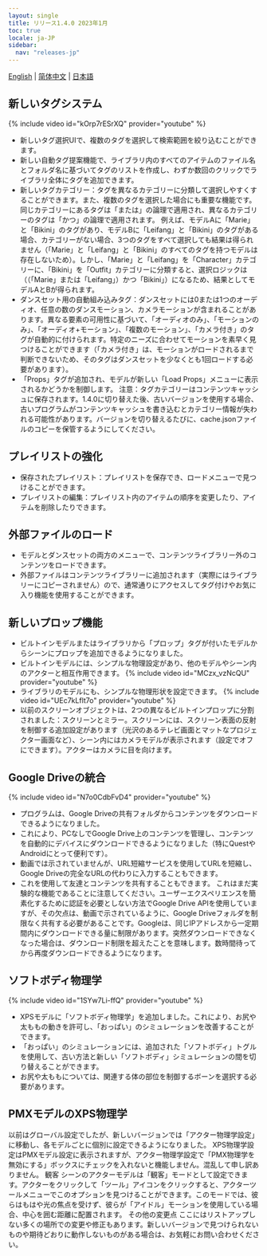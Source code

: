 ```yaml
---
layout: single
title: リリース1.4.0 2023年1月
toc: true
locale: ja-JP
sidebar:
  nav: "releases-jp"
---
```

[English](/dancexr/releases/1.4.0) | [简体中文](/zh/dancexr/releases/1.4.0) | [日本語](/jp/dancexr/releases/1.4.0)


## 新しいタグシステム
{% include video id="kOrp7rESrXQ" provider="youtube" %}
* 新しいタグ選択UIで、複数のタグを選択して検索範囲を絞り込むことができます。
* 新しい自動タグ提案機能で、ライブラリ内のすべてのアイテムのファイル名とフォルダ名に基づいてタグのリストを作成し、わずか数回のクリックでライブラリ全体にタグを追加できます。
* 新しいタグカテゴリー：タグを異なるカテゴリーに分類して選択しやすくすることができます。また、複数のタグを選択した場合にも重要な機能です。同じカテゴリーにあるタグは「または」の論理で適用され、異なるカテゴリーのタグは「かつ」の論理で適用されます。
例えば、モデルAに「Marie」と「Bikini」のタグがあり、モデルBに「Leifang」と「Bikini」のタグがある場合、カテゴリーがない場合、3つのタグをすべて選択しても結果は得られません（「Marie」と「Leifang」と「Bikini」のすべてのタグを持つモデルは存在しないため）。しかし、「Marie」と「Leifang」を「Character」カテゴリーに、「Bikini」を「Outfit」カテゴリーに分類すると、選択ロジックは（（「Marie」または「Leifang」）かつ「Bikini」）になるため、結果としてモデルAとBが得られます。
* ダンスセット用の自動組み込みタグ：ダンスセットには0または1つのオーディオ、任意の数のダンスモーション、カメラモーションが含まれることがあります。異なる要素の可用性に基づいて、「オーディオのみ」、「モーションのみ」、「オーディオ+モーション」、「複数のモーション」、「カメラ付き」のタグが自動的に付けられます。特定のニーズに合わせてモーションを素早く見つけることができます（「カメラ付き」は、モーションがロードされるまで判断できないため、そのタグはダンスセットを少なくとも1回ロードする必要があります）。
* 「Props」タグが追加され、モデルが新しい「Load Props」メニューに表示されるかどうかを制御します。
注意：タグカテゴリーはコンテンツキャッシュに保存されます。1.4.0に切り替えた後、古いバージョンを使用する場合、古いプログラムがコンテンツキャッシュを書き込むとカテゴリー情報が失われる可能性があります。バージョンを切り替えるたびに、cache.jsonファイルのコピーを保管するようにしてください。

## プレイリストの強化
* 保存されたプレイリスト：プレイリストを保存でき、ロードメニューで見つけることができます。
* プレイリストの編集：プレイリスト内のアイテムの順序を変更したり、アイテムを削除したりできます。

## 外部ファイルのロード
* モデルとダンスセットの両方のメニューで、コンテンツライブラリー外のコンテンツをロードできます。
* 外部ファイルはコンテンツライブラリーに追加されます（実際にはライブラリーにコピーされません）ので、通常通りにアクセスしてタグ付けやお気に入り機能を使用することができます。

## 新しいプロップ機能
* ビルトインモデルまたはライブラリから「プロップ」タグが付いたモデルからシーンにプロップを追加できるようになりました。
* ビルトインモデルには、シンプルな物理設定があり、他のモデルやシーン内のアクターと相互作用できます。
{% include video id="MCzx_vzNcQU" provider="youtube" %}
* ライブラリのモデルにも、シンプルな物理形状を設定できます。
{% include video id="UEc7kLflt7o" provider="youtube" %}
* 以前のスクリーンオブジェクトは、2つの異なるビルトインプロップに分割されました：スクリーンとミラー。スクリーンには、スクリーン表面の反射を制御する追加設定があります（光沢のあるテレビ画面とマットなプロジェクター画面など）、シーン内にはカメラモデルが表示されます（設定でオフにできます）。アクターはカメラに目を向けます。

## Google Driveの統合
{% include video id="N7o0CdbFvD4" provider="youtube" %}
* プログラムは、Google Driveの共有フォルダからコンテンツをダウンロードできるようになりました。
* これにより、PCなしでGoogle Drive上のコンテンツを管理し、コンテンツを自動的にデバイスにダウンロードできるようになりました（特にQuestやAndroidにとって便利です）。
* 動画では示されていませんが、URL短縮サービスを使用してURLを短縮し、Google Driveの完全なURLの代わりに入力することもできます。
* これを使用して友達とコンテンツを共有することもできます。
これはまだ実験的な機能であることに注意してください。ユーザーエクスペリエンスを簡素化するために認証を必要としない方法でGoogle Drive APIを使用していますが、その欠点は、動画で示されているように、Google Driveフォルダを制限なく共有する必要があることです。Googleは、同じIPアドレスから一定期間内にダウンロードできる量に制限があります。突然ダウンロードできなくなった場合は、ダウンロード制限を超えたことを意味します。数時間待ってから再度ダウンロードできるようになります。

## ソフトボディ物理学
{% include video id="1SYw7Li-ffQ" provider="youtube" %}
* XPSモデルに「ソフトボディ物理学」を追加しました。これにより、お尻や太ももの動きを許可し、「おっぱい」のシミュレーションを改善することができます。
* 「おっぱい」のシミュレーションには、追加された「ソフトボディ」トグルを使用して、古い方法と新しい「ソフトボディ」シミュレーションの間を切り替えることができます。
* お尻や太ももについては、関連する体の部位を制御するボーンを選択する必要があります。

## PMXモデルのXPS物理学
以前はグローバル設定でしたが、新しいバージョンでは「アクター物理学設定」に移動し、各モデルごとに個別に設定できるようになりました。
XPS物理学設定はPMXモデル設定に表示されますが、アクター物理学設定で「PMX物理学を無効にする」ボックスにチェックを入れないと機能しません。混乱して申し訳ありません。
観客
シーンのアクターモデルは「観客」モードとして設定できます。アクターをクリックして「ツール」アイコンをクリックすると、アクターツールメニューでこのオプションを見つけることができます。このモードでは、彼らはもはや光の焦点を受けず、彼らが「アイドル」モーションを使用している場合、中心を囲む距離に配置されます。
その他の変更点
ここにはリストアップしない多くの場所での変更や修正もあります。新しいバージョンで見つけられないものや期待どおりに動作しないものがある場合は、お気軽にお問い合わせください。